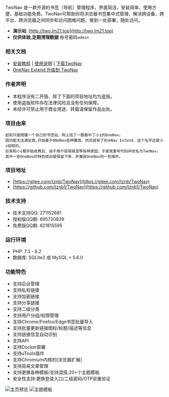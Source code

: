 TwoNav 是一款开源的书签（导航）管理程序，界面简洁，安装简单，使用方便，基础功能免费。TwoNav可帮助你将浏览器书签集中式管理，解决跨设备、跨平台、跨浏览器之间同步和访问困难问题，做到一处部署，随处访问。

- **演示站**: [http://two.lm21.top](http://two.lm21.top) 
- **仅供体验,定期清理数据** 账号密码`admin`

### 相关文档
* [安装教程](https://gitee.com/tznb/TwoNav/wikis/pages?sort_id=7968668&doc_id=3767990) | [使用说明](https://gitee.com/tznb/TwoNav/wikis) | [下载TwoNav](https://gitee.com/tznb/TwoNav/releases)
* [OneNav Extend 升级到 TwoNav](https://gitee.com/tznb/OneNav/wikis/pages?sort_id=7955135&doc_id=2439895)

### 作者声明
* 本程序没有二开版、除了下面的项目地址均为盗版。
* 使用盗版软件存在法律风险且没有任何保障。
* 未经许可禁止用于商业用途、转载请保留作品出处。

### 项目由来
```
起初只是搭建一个自己的书签站、网上找了一圈看中了小z的OneNav。
因功能无法满足我,开始基于ONeNav各种魔改、然后就有了OneNav Extend、这个名字还是小z给取的。
后来和小z都开始收费后、由于用户容易搞混等各种原因、于是我重写代码并改名为TwoNav。
其中一些OneNav的特色依旧是保留下来、并兼容OneNav的一些插件。
```

### 项目地址
- [https://gitee.com/tznb/TwoNav](https://gitee.com/tznb/TwoNav)
- [https://github.com/tznb1/TwoNav](https://github.com/tznb1/TwoNav)

### 技术支持
- 技术支持QQ: 271152681
- 授权版QQ群: 695720839
- 免费版QQ群: 621815595

### 运行环境
* PHP: 7.3 - 8.2
* 数据库: SQLite3 或 MySQL > 5.6.0

### 功能特色
* 支持后台管理
* 支持私有链接
* 支持加密链接
* 支持分享链接
* 支持二级分类
* 支持用户分组/权限管理
* 支持Chrome/Firefox/Edge书签批量导入
* 支持批量更新链接图标/标题/描述等信息
* 支持链接信息自动识别
* 支持API
* 支持Docker部署
* 支持uTools插件
* 支持Chromium内核的[浏览器扩展]
* 支持简易文章管理
* 支持更换各种模板/支持混搭,20+个主题模板
* 安全性支持:更换登录入口/二级密码/OTP双重验证


![](https://foruda.gitee.com/images/1680680754989095293/fcc56e76_10359480.jpeg "主页预览")
![](https://foruda.gitee.com/images/1680680836189756220/8c227c34_10359480.jpeg "主题模板")
